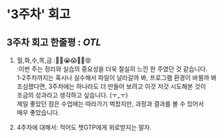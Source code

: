 # **'3주차' 회고**

## 3주차 회고 한줄평 : _OTL_

1. 월,화,수,목,금 :😵‍💫😭😱😵‍💫😵<br/>
   :이번 주는 정리와 실습의 중요성을 더욱 절실히 느낀 한 주였던 것 같습니다.<br/>
   1-2주차까지는 혹시나 실수해서 파일이 날라갈까 봐, 프로그램 환경이 바뀔까 봐<br/>
   조심했다면, 3주차에는 하나라도 더 만들어 보려고 이것 저것 시도해본 것이<br/>
   조금의 성과라고 생각하고 싶습니다. (ㅜ\_ㅜ)<br/>
   제일 좋았던 점은 수업에는 따라가기 벅찼지만, 과정과 결과를 볼 수 있어서<br/>
   매우 좋았습니다.<br/>

2. 4주차에 대해서: 적어도 챗GTP에게 위로받지는 말자.
